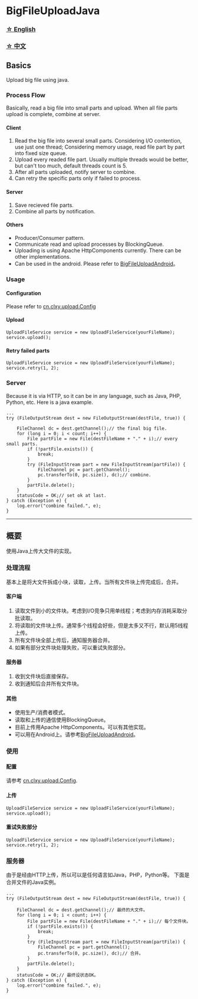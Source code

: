 BigFileUploadJava
====================

### [☆ English](#english) ###
### [☆ 中文](#chinese) ###

Basics <a id="english" name="english"></a>
-----------------------------------
Upload big file using java.

### Process Flow
Basically, read a big file into small parts and upload. When all file parts upload is complete, combine at server.

#### Client

1. Read the big file into several small parts. Considering I/O contention, use just one thread; Considering memory usage, read file part by part into fixed size queue.
2. Upload every readed file part. Usually multiple threads would be better, but can't too much, default threads count is 5.
3. After all parts uploaded, notify server to combine.
4. Can retry the specific parts only if failed to process.

#### Server

1. Save recieved file parts.
2. Combine all parts by notification.

#### Others

- Producer/Consumer pattern.
- Communicate read and upload processes by BlockingQueue.
- Uploading is using Apache HttpComponents currently. There can be other implementations.
- Can be used in the android. Please refer to [BigFileUploadAndroid](https://github.com/clxy/BigFileUploadAndroid)。


### Usage

#### Configuration
Please refer to [cn.clxy.upload.Config](https://github.com/clxy/BigFileUploadJava/blob/master/src/main/java/cn/clxy/upload/Config.java)

#### Upload
	UploadFileService service = new UploadFileService(yourFileName);
	service.upload();

#### Retry failed parts
	UploadFileService service = new UploadFileService(yourFileName);
	service.retry(1, 2);

### Server
Because it is via HTTP, so it can be in any language, such as Java, PHP, Python, etc.
Here is a java example.

	...
	try (FileOutputStream dest = new FileOutputStream(destFile, true)) {

		FileChannel dc = dest.getChannel();// the final big file.
		for (long i = 0; i < count; i++) {
			File partFile = new File(destFileName + "." + i);// every small parts.
			if (!partFile.exists()) {
				break;
			}
			try (FileInputStream part = new FileInputStream(partFile)) {
				FileChannel pc = part.getChannel();
				pc.transferTo(0, pc.size(), dc);// combine.
			}
			partFile.delete();
		}
		statusCode = OK;// set ok at last.
	} catch (Exception e) {
		log.error("combine failed.", e);
	}

* * ** * ** * ** * ** * ** * ** * ** * ** * *


概要<a id="chinese" name="chinese"></a>
-----------------------------------
使用Java上传大文件的实现。

### 处理流程
基本上是将大文件拆成小块，读取，上传。当所有文件块上传完成后，合并。

#### 客户端

1. 读取文件到小的文件块。考虑到I/O竞争只用单线程；考虑到内存消耗采取分批读取。
2. 将读取的文件块上传。通常多个线程会好些，但是太多又不行，默认用5线程上传。
3. 所有文件块全部上传后，通知服务器合并。
4. 如果有部分文件块处理失败，可以重试失败部分。

#### 服务器

1. 收到文件块后直接保存。
2. 收到通知后合并所有文件块。

#### 其他

- 使用生产/消费者模式。
- 读取和上传的通信使用BlockingQueue。
- 目前上传用Apache HttpComponents。可以有其他实现。
- 可以用在Android上。请参考[BigFileUploadAndroid](https://github.com/clxy/BigFileUploadAndroid)。


### 使用

#### 配置
请参考 [cn.clxy.upload.Config](https://github.com/clxy/BigFileUploadJava/blob/master/src/main/java/cn/clxy/upload/Config.java).

#### 上传
	UploadFileService service = new UploadFileService(yourFileName);
	service.upload();

#### 重试失败部分
	UploadFileService service = new UploadFileService(yourFileName);
	service.retry(1, 2);

### 服务器
由于是经由HTTP上传，所以可以是任何语言如Java，PHP，Python等。
下面是合并文件的Java实例。

	...
	try (FileOutputStream dest = new FileOutputStream(destFile, true)) {

		FileChannel dc = dest.getChannel();// 最终的大文件。
		for (long i = 0; i < count; i++) {
			File partFile = new File(destFileName + "." + i);// 每个文件块。
			if (!partFile.exists()) {
				break;
			}
			try (FileInputStream part = new FileInputStream(partFile)) {
				FileChannel pc = part.getChannel();
				pc.transferTo(0, pc.size(), dc);// 合并。
			}
			partFile.delete();
		}
		statusCode = OK;// 最终设状态OK。
	} catch (Exception e) {
		log.error("combine failed.", e);
	}
